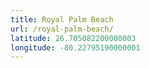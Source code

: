 ```yaml
---
title: Royal Palm Beach
url: /royal-palm-beach/
latitude: 26.705082200000003
longitude: -80.22795190000001
---
```

